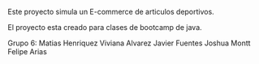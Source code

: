 Este proyecto simula un E-commerce de articulos deportivos.

El proyecto esta creado para clases de bootcamp de java.

Grupo 6:  Matias Henriquez
          Viviana Alvarez
          Javier Fuentes
          Joshua Montt
          Felipe Arias

